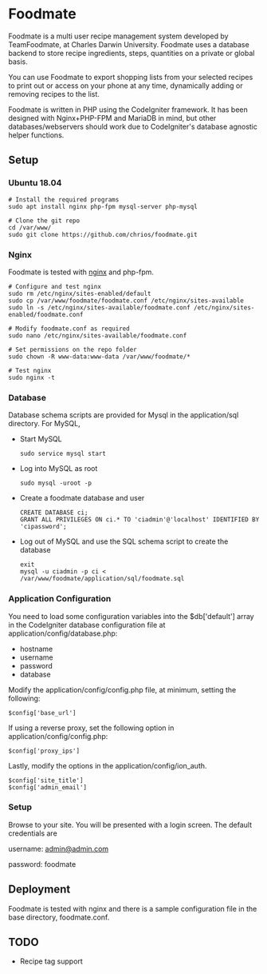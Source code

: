 # Foodmate

Foodmate is a multi user recipe management system developed by TeamFoodmate, at Charles Darwin University. Foodmate uses a database backend to store recipe ingredients, steps, quantities on a private or global basis.

You can use Foodmate to export shopping lists from your selected recipes to print out or access on your phone at any time, dynamically adding or removing recipes to the list.

Foodmate is written in PHP using the CodeIgniter framework. It has been designed with Nginx+PHP-FPM and MariaDB in mind, but other databases/webservers should work due to CodeIgniter's database agnostic helper functions.

## Setup

### Ubuntu 18.04

    # Install the required programs
    sudo apt install nginx php-fpm mysql-server php-mysql

    # Clone the git repo
    cd /var/www/
    sudo git clone https://github.com/chrios/foodmate.git

### Nginx

Foodmate is tested with [nginx](https://www.nginx.com) and php-fpm.

    # Configure and test nginx
    sudo rm /etc/nginx/sites-enabled/default
    sudo cp /var/www/foodmate/foodmate.conf /etc/nginx/sites-available
    sudo ln -s /etc/nginx/sites-available/foodmate.conf /etc/nginx/sites-enabled/foodmate.conf
    
    # Modify foodmate.conf as required
    sudo nano /etc/nginx/sites-available/foodmate.conf
    
    # Set permissions on the repo folder
    sudo chown -R www-data:www-data /var/www/foodmate/*
    
    # Test nginx
    sudo nginx -t

### Database

Database schema scripts are provided for Mysql in the application/sql directory. For MySQL,
- Start MySQL
  ```
  sudo service mysql start
  ```
- Log into MySQL as root
  ```
  sudo mysql -uroot -p
  ```
- Create a foodmate database and user
  ```
  CREATE DATABASE ci;
  GRANT ALL PRIVILEGES ON ci.* TO 'ciadmin'@'localhost' IDENTIFIED BY 'cipassword';
  ```
- Log out of MySQL and use the SQL schema script to create the database
  ```
  exit
  mysql -u ciadmin -p ci < /var/www/foodmate/application/sql/foodmate.sql
  ```

### Application Configuration

You need to load some configuration variables into the $db['default'] array in the CodeIgniter database configuration file at application/config/database.php:
- hostname
- username
- password
- database


Modify the application/config/config.php file, at minimum, setting the following:
```
$config['base_url']
```

If using a reverse proxy, set the following option in application/config/config.php:
```
$config['proxy_ips']
```

Lastly, modify the options in the application/config/ion_auth.
```
$config['site_title']  
$config['admin_email']
```

### Setup

Browse to your site. You will be presented with a login screen. The default credentials are

username: admin@admin.com

password: foodmate

## Deployment

Foodmate is tested with nginx and there is a sample configuration file in the base directory, foodmate.conf.

## TODO

- Recipe tag support
